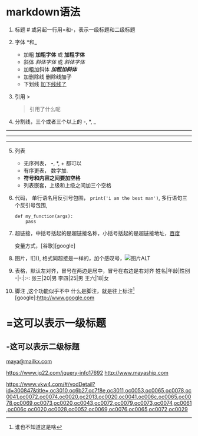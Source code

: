 ﻿# markdown语法
1. 标题         # 或另起一行用=和-，表示一级标题和二级标题
2. 字体 *和_
    - 加粗    **加粗字体** 或 __加粗字体__
    + 斜体     *斜体字体* 或 _斜体字体_
    * 加粗加斜体  ***加粗加斜体***
    - 加删除线  ~~删除线加了~~
    * 下划线     <u> 加下线线了</u>


3. 引用  >
    > 引用了什么呢

4. 分割线，三个或者三个以上的 -, *, _
---
***
___

5. 列表
    - 无序列表， -, *, + 都可以
    + 有序更表， 数字加.
    - **符号和内容之间要加空格**
    * 列表嵌套，上级和上级之间加三个空格

6. 代码， 
    单行语名用反引号包围，
    `print('i am the best man')`,
    多行语句三个反引号包围,
    ```
    def my_function(args):
        pass
    ```
7. 超链接，中括号括起的是超链接名称，小括号括起的是超链接地址，[百度](wwww.baidu.com,'百度')
   
   变量方式，[谷歌][google]
8. 图片，\!\[\]\(\), 格式同超接是一样的，加个感叹号，![图片ALT](图片地址，图片标题)
9. 表格，默认左对齐，冒号在两边是居中，冒号在右边是右对齐
    姓名|年龄|性别
    -|-:|:-:
    张三|20|男
    李四|25|男
    王六|18|女

10. 脚注  ,这个功能似乎不中
    什么是脚注，就是往上标注[^脚注]  
[google]:http://www.google.com  
[^脚注]: 谁也不知道这是啥

=这可以表示一级标题  
=
-这可以表示二级标题
-

maya@mailkx.com 

https://www.jq22.com/jquery-info17692
http://www.mayaship.com

https://www.vkw4.com/#/vodDetail?id=300847&title=,oc3010,oc6b27,oc7f8e,oc3011,oc0053,oc0065,oc0078,oc0041,oc0072,oc0074,oc0020,oc2013,oc0020,oc0041,oc006c,oc0065,oc0078,oc0069,oc0073,oc0020,oc0043,oc0072,oc0079,oc0073,oc0074,oc0061,oc006c,oc0020,oc0028,oc0052,oc0069,oc0076,oc0065,oc0072,oc0029